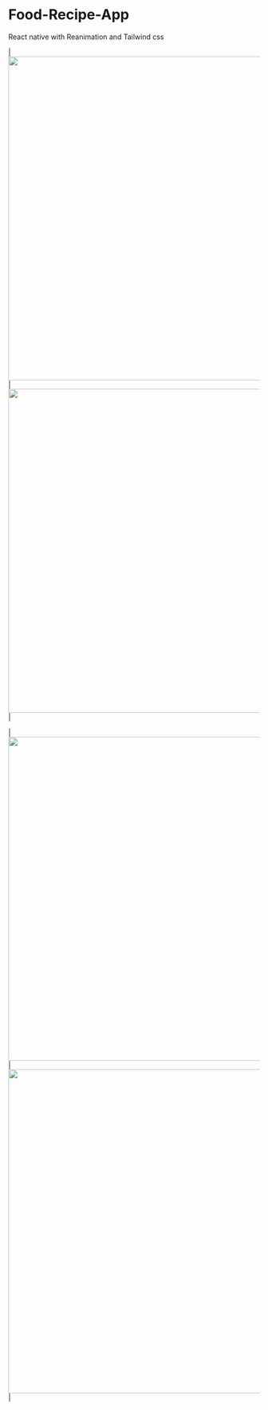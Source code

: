 # Food-Recipe-App
React native with Reanimation and Tailwind css

| <img src="https://github.com/anuragkp26/WeatherForecast/assets/34501341/bbea100c-8d70-44ae-a287-e3ab0faa3910"
      height="650">   |   <img src="https://github.com/anuragkp26/WeatherForecast/assets/34501341/c5d71a60-1377-4822-80fc-53bed7e810da"
      height="650"> |


| <img src="https://github.com/anuragkp26/WeatherForecast/assets/34501341/37ad9f03-8281-4b14-b1bf-de81d8bccce9"
      height="650">   |   <img src="https://github.com/anuragkp26/WeatherForecast/assets/34501341/4d6b98f9-9275-4512-9e7d-e40f87c4bb09"
      height="650"> |

